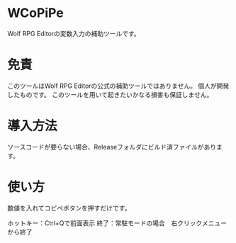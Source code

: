 # WCoPiPe
Wolf RPG Editorの変数入力の補助ツールです。

# 免責
このツールはWolf RPG Editorの公式の補助ツールではありません。
個人が開発したものです。
このツールを用いて起きたいかなる損害も保証しません。

# 導入方法
ソースコードが要らない場合、Releaseフォルダにビルド済ファイルがあります。

# 使い方
数値を入れてコピペボタンを押すだけです。

ホットキー：Ctrl+Qで前面表示
終了：常駐モードの場合　右クリックメニューから終了
